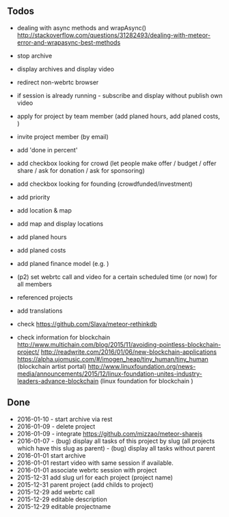 Todos
-----

- dealing with async methods and wrapAsync() http://stackoverflow.com/questions/31282493/dealing-with-meteor-error-and-wrapasync-best-methods
- stop archive 
- display archives and display video 
- redirect non-webrtc browser 
- if session is already running - subscribe and display without publish own video
- apply for project by team member (add planed hours, add planed costs, )
- invite project member (by email)
- add 'done in percent'
- add checkbox looking for crowd (let people make offer / budget / offer share / ask for donation / ask for sponsoring)
- add checkbox looking for founding (crowdfunded/investment)
- add priority 
- add location & map  
- add map and display locations
- add planed hours
- add planed costs
- add planed finance model (e.g. )
- (p2) set webrtc call and video for a certain scheduled time (or now) for all members
- referenced projects
- add translations
- check https://github.com/Slava/meteor-rethinkdb

- check information for blockchain
	http://www.multichain.com/blog/2015/11/avoiding-pointless-blockchain-project/
	http://readwrite.com/2016/01/06/new-blockchain-applications
	https://alpha.ujomusic.com/#/imogen_heap/tiny_human/tiny_human (blockchain artist portal)
	http://www.linuxfoundation.org/news-media/announcements/2015/12/linux-foundation-unites-industry-leaders-advance-blockchain (linux foundation for blockchain
	)

Done
----
- 2016-01-10 - start archive via rest
- 2016-01-09 - delete project 
- 2016-01-09 - integrate https://github.com/mizzao/meteor-sharejs
- 2016-01-07 - (bug) display all tasks of this project by slug (all projects which have this slug as parent)
	   		 - (bug) display all tasks without parent
- 2016-01-01 start archive 
- 2016-01-01 restart video with same session if available.
- 2016-01-01 associate webrtc session with project
- 2015-12-31 add slug url for each project (project name)
- 2015-12-31 parent project (add childs to project)
- 2015-12-29 add webrtc call 
- 2015-12-29 editable description
- 2015-12-29 editable projectname